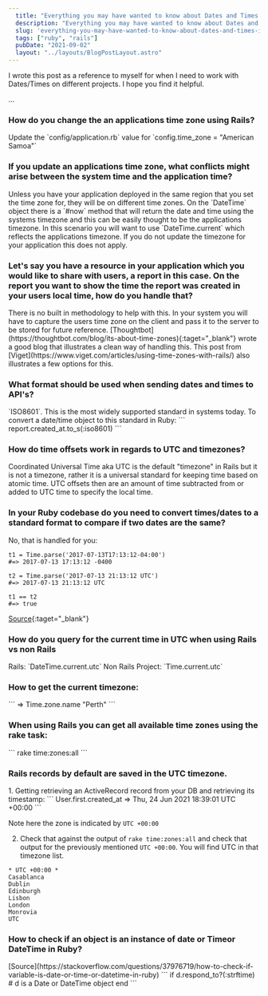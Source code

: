 ```yaml
---
  title: "Everything you may have wanted to know about Dates and Times in Ruby and Rails"
  description: "Everything you may have wanted to know about Dates and Times in Ruby and Rails"
  slug: 'everything-you-may-have-wanted-to-know-about-dates-and-times-in-ruby-and-rails'
  tags: ["ruby", "rails"]
  pubDate: "2021-09-02"
  layout: "../layouts/BlogPostLayout.astro"
---
```



I wrote this post as a reference to myself for when I need to work with Dates/Times on different projects. I hope you find it helpful.

...

<h3>How do you change the an applications time zone using Rails?</h3>
Update the `config/application.rb` value for `config.time_zone = "American Samoa"`

<h3>If you update an applications time zone, what conflicts might arise between the system time and the application time?</h3>
Unless you have your application deployed in the same region that you set the time zone for, they will be on different time zones. On the `DateTime` object there is a `#now` method that will return the date and time using the systems timezone and this can be easily thought to be the applications timezone. In this scenario you will want to use `DateTime.current` which reflects the applications timezone. If you do not update the timezone for your application this does not apply.

<h3>Let's say you have a resource in your application which you would like to share with users, a report in this case. On the report you want to show the time the report was created in your users local time, how do you handle that?</h3>
There is no built in methodology to help with this. In your system you will have to capture the users time zone on the client and pass it to the server to be stored for future reference. [Thoughtbot](https://thoughtbot.com/blog/its-about-time-zones){:taget="_blank"} wrote a good blog that illustrates a clean way of handling this.
This post from [Viget](https://www.viget.com/articles/using-time-zones-with-rails/) also illustrates a few options for this.

<h3>What format should be used when sending dates and times to API's?</h3>
`ISO8601`. This is the most widely supported standard in systems today. To convert a date/time object to this standard in Ruby:
```
report.created_at.to_s(:iso8601)
```

<h3>How do time offsets work in regards to UTC and timezones?</h3>
Coordinated Universal Time aka UTC is the default "timezone" in Rails but it is not a timezone, rather it is a universal standard for keeping time based on atomic time. UTC offsets then are an amount of time subtracted from or added to UTC time to specify the local time.

<h3>In your Ruby codebase do you need to convert times/dates to a standard format to compare if two dates are the same?</h3>
No, that is handled for you:

```
t1 = Time.parse('2017-07-13T17:13:12-04:00')
#=> 2017-07-13 17:13:12 -0400

t2 = Time.parse('2017-07-13 21:13:12 UTC')
#=> 2017-07-13 21:13:12 UTC

t1 == t2
#=> true
```
[Source](https://stackoverflow.com/questions/45091068/how-to-compare-times-in-different-time-zones-in-ruby){:taget="_blank"}


<h3>How do you query for the current time in UTC when using Rails vs non Rails</h3>
Rails: `DateTime.current.utc`
Non Rails Project: `Time.current.utc`


<h3>How to get the current timezone:</h3>
```
=> Time.zone.name
"Perth"
```

<h3>When using Rails you can get all available time zones using the rake task:</h3>
```
rake time:zones:all
```

<h3>Rails records by default are saved in the UTC timezone.</h3>
1. Getting retrieving an ActiveRecord record from your DB and retrieving its timestamp:
```
User.first.created_at
=> Thu, 24 Jun 2021 18:39:01 UTC +00:00
```

Note here the zone is indicated by `UTC +00:00`

2. Check that against the output of `rake time:zones:all` and check that output for the previously mentioned `UTC +00:00`. You will find UTC in that timezone list.

```
* UTC +00:00 *
Casablanca
Dublin
Edinburgh
Lisbon
London
Monrovia
UTC
```

<h3>How to check if an object is an instance of date or Timeor DateTime in Ruby?</h3> [Source](https://stackoverflow.com/questions/37976719/how-to-check-if-variable-is-date-or-time-or-datetime-in-ruby)
```
if d.respond_to?(:strftime)
  # d is a Date or DateTime object
end
```



